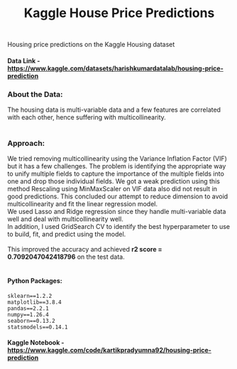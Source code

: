 # <p style="text-align: center;"> Kaggle House Price Predictions</p>
<br>Housing price predictions on the Kaggle Housing dataset<br>
#### <b>Data Link</b> - https://www.kaggle.com/datasets/harishkumardatalab/housing-price-prediction

### <b>About the Data:</b><br>
The housing data is multi-variable data and a few features are correlated with each other, hence suffering with multicollinearity. 
<br><br>
### <b>Approach:</b><br>
We tried removing multicollinearity using the Variance Inflation Factor (VIF) but it has a few challenges. The problem is identifying the appropriate way to unify multiple fields to capture the importance of the multiple fields into one and drop those individual fields. We got a weak prediction using this method
Rescaling using MinMaxScaler on VIF data also did not result in good predictions.
This concluded our attempt to reduce dimension to avoid multicollinearity and fit the linear regression model. <br>
We used Lasso and Ridge regression since they handle multi-variable data well and deal with multicollinearity well.<br>
In addition, I used GridSearch CV to identify the best hyperparameter to use to build, fit, and predict using the model.<br><br>
This improved the accuracy and achieved <b>r2 score = 0.7092047042418796</b> on the test data.
<br><br>
#### <b>Python Packages:</b><be>
```
sklearn==1.2.2
matplotlib==3.8.4
pandas==2.2.1
numpy==1.26.4
seaborn==0.13.2
statsmodels==0.14.1
```
#### <b>Kaggle Notebook</b> - https://www.kaggle.com/code/kartikpradyumna92/housing-price-prediction
